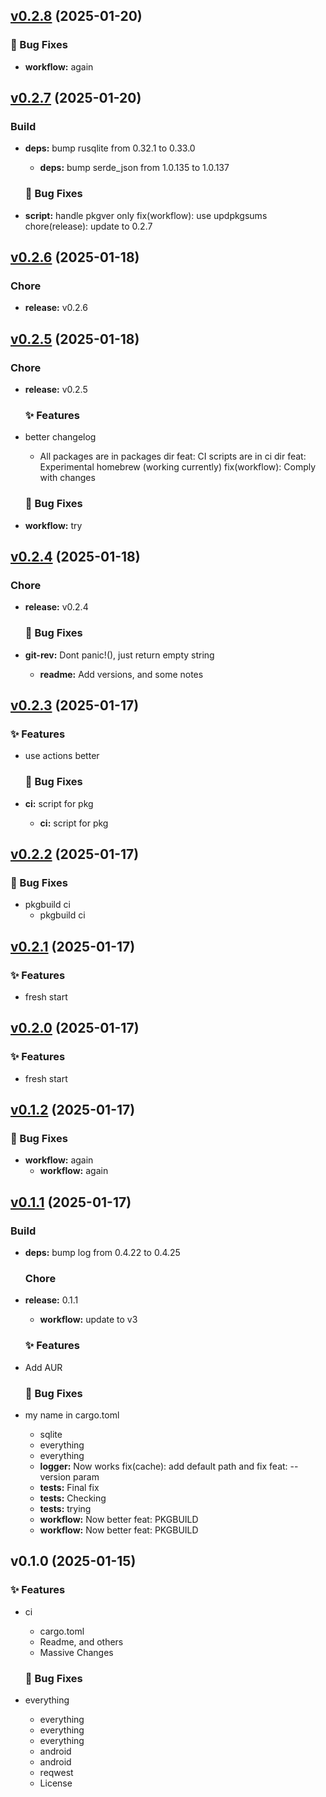 
<a name="v0.2.8"></a>

## [v0.2.8](https://github.com/MuntasirSZN/getquotes/compare/v0.2.7...v0.2.8) (2025-01-20)

### 🐞 Bug Fixes

- **workflow:** again
  
  
<a name="v0.2.7"></a>

## [v0.2.7](https://github.com/MuntasirSZN/getquotes/compare/v0.2.6...v0.2.7) (2025-01-20)

### Build

- **deps:** bump rusqlite from 0.32.1 to 0.33.0
  - **deps:** bump serde_json from 1.0.135 to 1.0.137
  
  ### 🐞 Bug Fixes

- **script:** handle pkgver only fix(workflow): use updpkgsums chore(release): update to 0.2.7
  
  
<a name="v0.2.6"></a>

## [v0.2.6](https://github.com/MuntasirSZN/getquotes/compare/v0.2.5...v0.2.6) (2025-01-18)

### Chore

- **release:** v0.2.6
  
  
<a name="v0.2.5"></a>

## [v0.2.5](https://github.com/MuntasirSZN/getquotes/compare/v0.2.4...v0.2.5) (2025-01-18)

### Chore

- **release:** v0.2.5
  
  ### ✨ Features

- better changelog
  - All packages are in packages dir feat: CI scripts are in ci dir feat: Experimental homebrew (working currently) fix(workflow): Comply with changes
  
  ### 🐞 Bug Fixes

- **workflow:** try
  
  
<a name="v0.2.4"></a>

## [v0.2.4](https://github.com/MuntasirSZN/getquotes/compare/v0.2.3...v0.2.4) (2025-01-18)

### Chore

- **release:** v0.2.4
  
  ### 🐞 Bug Fixes

- **git-rev:** Dont panic!(), just return empty string
  - **readme:** Add versions, and some notes
  
  
<a name="v0.2.3"></a>

## [v0.2.3](https://github.com/MuntasirSZN/getquotes/compare/v0.2.2...v0.2.3) (2025-01-17)

### ✨ Features

- use actions better
  
  ### 🐞 Bug Fixes

- **ci:** script for pkg
  - **ci:** script for pkg
  
  
<a name="v0.2.2"></a>

## [v0.2.2](https://github.com/MuntasirSZN/getquotes/compare/v0.2.1...v0.2.2) (2025-01-17)

### 🐞 Bug Fixes

- pkgbuild ci
  - pkgbuild ci
  
  
<a name="v0.2.1"></a>

## [v0.2.1](https://github.com/MuntasirSZN/getquotes/compare/v0.2.0...v0.2.1) (2025-01-17)

### ✨ Features

- fresh start
  
  
<a name="v0.2.0"></a>

## [v0.2.0](https://github.com/MuntasirSZN/getquotes/compare/v0.1.2...v0.2.0) (2025-01-17)

### ✨ Features

- fresh start
  
  
<a name="v0.1.2"></a>

## [v0.1.2](https://github.com/MuntasirSZN/getquotes/compare/v0.1.1...v0.1.2) (2025-01-17)

### 🐞 Bug Fixes

- **workflow:** again
  - **workflow:** again
  
  
<a name="v0.1.1"></a>

## [v0.1.1](https://github.com/MuntasirSZN/getquotes/compare/v0.1.0...v0.1.1) (2025-01-17)

### Build

- **deps:** bump log from 0.4.22 to 0.4.25
  
  ### Chore

- **release:** 0.1.1
  - **workflow:** update to v3
  
  ### ✨ Features

- Add AUR
  
  ### 🐞 Bug Fixes

- my name in cargo.toml
  - sqlite
  - everything
  - everything
  - **logger:** Now works fix(cache): add default path and fix feat: --version param
  - **tests:** Final fix
  - **tests:** Checking
  - **tests:** trying
  - **workflow:** Now better feat: PKGBUILD
  - **workflow:** Now better feat: PKGBUILD
  
  
<a name="v0.1.0"></a>

## v0.1.0 (2025-01-15)

### ✨ Features

- ci
  - cargo.toml
  - Readme, and others
  - Massive Changes
  
  ### 🐞 Bug Fixes

- everything
  - everything
  - everything
  - everything
  - android
  - android
  - reqwest
  - License
  
  